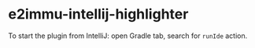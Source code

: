 # e2immu-intellij-highlighter

To start the plugin from IntelliJ: open Gradle tab, search for `runIde` action.